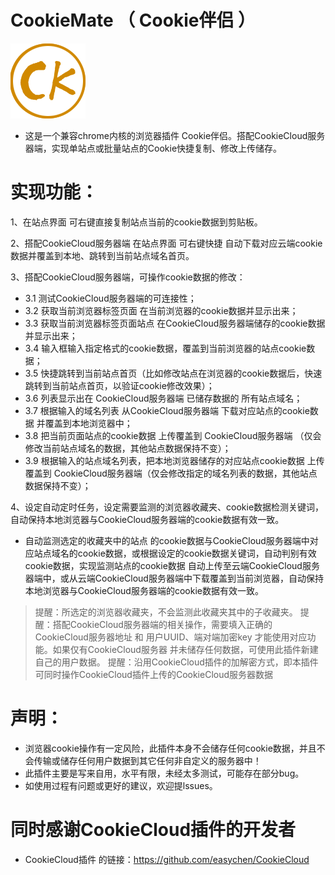 # CookieMate （ Cookie伴侣 ）
![](CookieMate/icons/icon128.png)

- 这是一个兼容chrome内核的浏览器插件 Cookie伴侣。搭配CookieCloud服务器端，实现单站点或批量站点的Cookie快捷复制、修改上传储存。

# 实现功能：
1、在站点界面 可右键直接复制站点当前的cookie数据到剪贴板。

2、搭配CookieCloud服务器端 在站点界面 可右键快捷 自动下载对应云端cookie数据并覆盖到本地、跳转到当前站点域名首页。

3、搭配CookieCloud服务器端，可操作cookie数据的修改：
- 3.1 测试CookieCloud服务器端的可连接性；
- 3.2 获取当前浏览器标签页面 在当前浏览器的cookie数据并显示出来；
- 3.3 获取当前浏览器标签页面站点 在CookieCloud服务器端储存的cookie数据并显示出来；
- 3.4 输入框输入指定格式的cookie数据，覆盖到当前浏览器的站点cookie数据；
- 3.5 快捷跳转到当前站点首页（比如修改站点在浏览器的cookie数据后，快速跳转到当前站点首页，以验证cookie修改效果）；
- 3.6 列表显示出在 CookieCloud服务器端 已储存数据的 所有站点域名；
- 3.7 根据输入的域名列表 从CookieCloud服务器端 下载对应站点的cookie数据 并覆盖到本地浏览器中；
- 3.8 把当前页面站点的cookie数据 上传覆盖到 CookieCloud服务器端 （仅会修改当前站点域名的数据，其他站点数据保持不变）；
- 3.9 根据输入的站点域名列表，把本地浏览器储存的对应站点cookie数据 上传覆盖到 CookieCloud服务器端（仅会修改指定的域名列表的数据，其他站点数据保持不变）；

4、设定自动定时任务，设定需要监测的浏览器收藏夹、cookie数据检测关键词，自动保持本地浏览器与CookieCloud服务器端的cookie数据有效一致。
- 自动监测选定的收藏夹中的站点 的cookie数据与CookieCloud服务器端中对应站点域名的cookie数据，或根据设定的cookie数据关键词，自动判别有效cookie数据，实现监测站点的cookie数据 自动上传至云端CookieCloud服务器端中，或从云端CookieCloud服务器端中下载覆盖到当前浏览器，自动保持本地浏览器与CookieCloud服务器端的cookie数据有效一致。
> 提醒：所选定的浏览器收藏夹，不会监测此收藏夹其中的子收藏夹。
> 提醒：搭配CookieCloud服务器端的相关操作，需要填入正确的 CookieCloud服务器地址 和 用户UUID、端对端加密key 才能使用对应功能。如果仅有CookieCloud服务器 并未储存任何数据，可使用此插件新建自己的用户数据。
> 提醒：沿用CookieCloud插件的加解密方式，即本插件可同时操作CookieCloud插件上传的CookieCloud服务器数据

# 声明：
- 浏览器cookie操作有一定风险，此插件本身不会储存任何cookie数据，并且不会传输或储存任何用户数据到其它任何非自定义的服务器中！
- 此插件主要是写来自用，水平有限，未经太多测试，可能存在部分bug。
- 如使用过程有问题或更好的建议，欢迎提lssues。

# 同时感谢CookieCloud插件的开发者
- CookieCloud插件 的链接：https://github.com/easychen/CookieCloud
